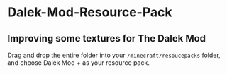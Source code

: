 # Dalek-Mod-Resource-Pack

## Improving some textures for The Dalek Mod

Drag and drop the entire folder into your `/minecraft/resoucepacks` folder, and choose Dalek Mod + as your resource pack. 
